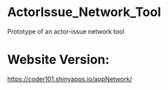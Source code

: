 # ActorIssue_Network_Tool
Prototype of an actor-issue network tool

# Website Version:
https://coder101.shinyapps.io/appNetwork/
